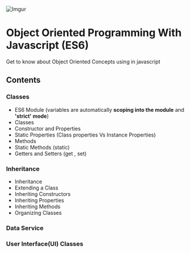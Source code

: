 ![Imgur](http://i.imgur.com/GnBGjvp.jpg)
# Object Oriented Programming With Javascript (ES6)
Get to know about Object Oriented Concepts using in javascript

## Contents

### Classes
- ES6 Module (variables are automatically **scoping into the module** and **'strict' mode**)
- Classes
- Constructor and Properties
- Static Properties (Class properties Vs Instance Properties)
- Methods
- Static Methods (static)
- Getters and Setters (get , set)

### Inheritance
- Inheritance
- Extending a Class
- Inheriting Constructors
- Inheriting Properties
- Inheriting Methods
- Organizing Classes

### Data Service
### User Interface(UI) Classes



